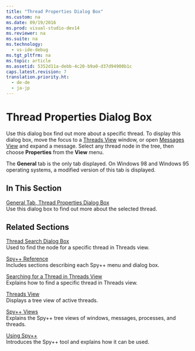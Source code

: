 ```yaml
---
title: "Thread Properties Dialog Box"
ms.custom: na
ms.date: 09/19/2016
ms.prod: visual-studio-dev14
ms.reviewer: na
ms.suite: na
ms.technology: 
  - vs-ide-debug
ms.tgt_pltfrm: na
ms.topic: article
ms.assetid: 5352d11a-debb-4c20-b9a0-d37d94900b1c
caps.latest.revision: 7
translation.priority.ht: 
  - de-de
  - ja-jp
---
```

# Thread Properties Dialog Box
Use this dialog box find out more about a specific thread. To display this dialog box, move the focus to a [Threads View](../vs140/Threads-View.md) window, or open [Messages View](../vs140/Messages-View.md) and expand a message. Select any thread node in the tree, then choose **Properties** from the **View** menu.  
  
 The **General** tab is the only tab displayed. On Windows 98 and Windows 95 operating systems, a modified version of this tab is displayed.  
  
## In This Section  
 [General Tab, Thread Properties Dialog Box](../vs140/General-Tab--Thread-Properties-Dialog-Box.md)  
 Use this dialog box to find out more about the selected thread.  
  
## Related Sections  
 [Thread Search Dialog Box](../vs140/Thread-Search-Dialog-Box.md)  
 Used to find the node for a specific thread in Threads view.  
  
 [Spy++ Reference](../vs140/Spy---Reference.md)  
 Includes sections describing each Spy++ menu and dialog box.  
  
 [Searching for a Thread in Threads View](../vs140/How-to--Search-for-a-Thread-in-Threads-View.md)  
 Explains how to find a specific thread in Threads view.  
  
 [Threads View](../vs140/Threads-View.md)  
 Displays a tree view of active threads.  
  
 [Spy++ Views](../vs140/Spy---Views.md)  
 Explains the Spy++ tree views of windows, messages, processes, and threads.  
  
 [Using Spy++](../vs140/Using-Spy--.md)  
 Introduces the Spy++ tool and explains how it can be used.